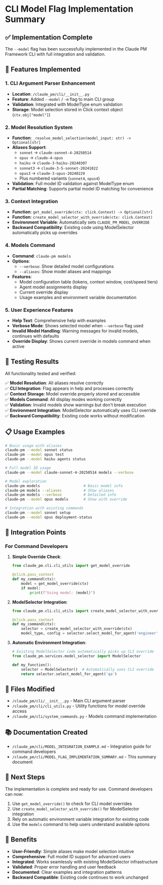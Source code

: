 # CLI Model Flag Implementation Summary

## ✅ Implementation Complete

The `--model` flag has been successfully implemented in the Claude PM Framework CLI with full integration and validation.

## 🚀 Features Implemented

### 1. CLI Argument Parser Enhancement
- **Location**: `/claude_pm/cli/__init__.py`
- **Feature**: Added `--model` / `-m` flag to main CLI group
- **Validation**: Integrated with ModelType enum validation
- **Storage**: Model selection stored in Click context object (`ctx.obj["model"]`)

### 2. Model Resolution System
- **Function**: `_resolve_model_selection(model_input: str) -> Optional[str]`
- **Aliases Support**: 
  - `sonnet` → `claude-sonnet-4-20250514`
  - `opus` → `claude-4-opus`
  - `haiku` → `claude-3-haiku-20240307`
  - `sonnet3` → `claude-3-5-sonnet-20241022`
  - `opus3` → `claude-3-opus-20240229`
  - Plus numbered variants (`sonnet4`, `opus4`)
- **Validation**: Full model ID validation against ModelType enum
- **Partial Matching**: Supports partial model ID matching for convenience

### 3. Context Integration
- **Function**: `get_model_override(ctx: click.Context) -> Optional[str]`
- **Function**: `create_model_selector_with_override(ctx: click.Context)`
- **Environment Variable**: Automatically sets `CLAUDE_PM_MODEL_OVERRIDE`
- **Backward Compatibility**: Existing code using ModelSelector automatically picks up overrides

### 4. Models Command
- **Command**: `claude-pm models`
- **Options**: 
  - `--verbose`: Show detailed model configurations
  - `--aliases`: Show model aliases and mappings
- **Features**:
  - Model configuration table (tokens, context window, cost/speed tiers)
  - Agent model assignments display
  - Current override display
  - Usage examples and environment variable documentation

### 5. User Experience Features
- **Help Text**: Comprehensive help with examples
- **Verbose Mode**: Shows selected model when `--verbose` flag used
- **Invalid Model Handling**: Warning messages for invalid models, continues with defaults
- **Override Display**: Shows current override in models command when active

## 🧪 Testing Results

All functionality tested and verified:

✅ **Model Resolution**: All aliases resolve correctly  
✅ **CLI Integration**: Flag appears in help and processes correctly  
✅ **Context Storage**: Model override properly stored and accessible  
✅ **Models Command**: All display modes working correctly  
✅ **Validation**: Invalid models show warnings but don't break execution  
✅ **Environment Integration**: ModelSelector automatically uses CLI override  
✅ **Backward Compatibility**: Existing code works without modification  

## 📋 Usage Examples

```bash
# Basic usage with aliases
claude-pm --model sonnet status
claude-pm --model opus test
claude-pm --model haiku agents status

# Full model ID usage
claude-pm --model claude-sonnet-4-20250514 models --verbose

# Model exploration
claude-pm models                    # Basic model info
claude-pm models --aliases          # Show aliases
claude-pm models --verbose          # Detailed info
claude-pm --model opus models       # Show with override

# Integration with existing commands
claude-pm --model sonnet setup
claude-pm --model opus deployment-status
```

## 🔧 Integration Points

### For Command Developers

1. **Simple Override Check**:
   ```python
   from claude_pm.cli.cli_utils import get_model_override
   
   @click.pass_context
   def my_command(ctx):
       model = get_model_override(ctx)
       if model:
           print(f"Using model: {model}")
   ```

2. **ModelSelector Integration**:
   ```python
   from claude_pm.cli.cli_utils import create_model_selector_with_override
   
   @click.pass_context
   def my_command(ctx):
       selector = create_model_selector_with_override(ctx)
       model_type, config = selector.select_model_for_agent('engineer')
   ```

3. **Automatic Environment Integration**:
   ```python
   # Existing ModelSelector code automatically picks up CLI override
   from claude_pm.services.model_selector import ModelSelector
   
   def my_function():
       selector = ModelSelector()  # Automatically uses CLI override
       return selector.select_model_for_agent('qa')
   ```

## 📁 Files Modified

- `/claude_pm/cli/__init__.py` - Main CLI argument parser
- `/claude_pm/cli/cli_utils.py` - Utility functions for model override access
- `/claude_pm/cli/system_commands.py` - Models command implementation

## 📚 Documentation Created

- `/claude_pm/cli/MODEL_INTEGRATION_EXAMPLE.md` - Integration guide for command developers
- `/claude_pm/cli/MODEL_FLAG_IMPLEMENTATION_SUMMARY.md` - This summary document

## 🎯 Next Steps

The implementation is complete and ready for use. Command developers can now:

1. Use `get_model_override()` to check for CLI model overrides
2. Use `create_model_selector_with_override()` for ModelSelector integration
3. Rely on automatic environment variable integration for existing code
4. Use the `models` command to help users understand available options

## 🚀 Benefits

- **User-Friendly**: Simple aliases make model selection intuitive
- **Comprehensive**: Full model ID support for advanced users
- **Integrated**: Works seamlessly with existing ModelSelector infrastructure
- **Validated**: Proper error handling and user feedback
- **Documented**: Clear examples and integration patterns
- **Backward Compatible**: Existing code continues to work unchanged